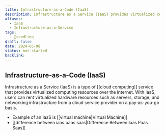 ```yaml
---
title: Infrastructure-as-a-Code (IaaS)
description: Infrastructure as a Service (IaaS) provides virtualized computing resources over the internet, including servers, storage, and networking, allowing businesses to scale and manage IT infrastructure without physical hardware.
aliases:
  - IaaS
  - Infrastructure-as-a-Service
tags:
  - 🌱seedling
draft: false
date: 2024-05-08
status: not-started
backlink:
---
```


## Infrastructure-as-a-Code (IaaS)

Infrastructure as a Service (IaaS) is a type of [[cloud computing]] service that provides virtualized computing resources over the internet. With IaaS, users can rent virtualized hardware resources such as servers, storage, and networking infrastructure from a cloud service provider on a pay-as-you-go basis.

- Example of an IaaS is [[virtual machine|Virtual Machine]].
- [[difference between iaas paas saas|Difference Between Iaas Paas Saas]]

